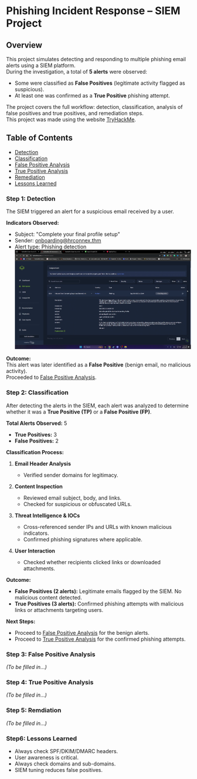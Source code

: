 # Phishing Incident Response – SIEM Project

## Overview
This project simulates detecting and responding to multiple phishing email alerts using a SIEM platform.  
During the investigation, a total of **5 alerts** were observed:  
- Some were classified as **False Positives** (legitimate activity flagged as suspicious).  
- At least one was confirmed as a **True Positive** phishing attempt.  

The project covers the full workflow: detection, classification, analysis of false positives and true positives, and remediation steps.  
This project was made using the website [TryHackMe](https://tryhackme.com/).

## Table of Contents
- [Detection](#step-1-detection)
- [Classification](#step-2-classification)
- [False Positive Analysis](#step-3-false-positive-analysis)
- [True Positive Analysis](#step-4-true-positive-analysis)
- [Remediation](#step-5-remediation)
- [Lessons Learned](#lessons-learned)

### Step 1: Detection
The SIEM triggered an alert for a suspicious email received by a user.

**Indicators Observed:**
- Subject: "Complete your final profile setup"
- Sender: onboarding@hrconnex.thm
- Alert type: Phishing detection
![Detection Screenshot](Screenshots/Screenshot%202025-09-27%20195024.png)

**Outcome:**  
This alert was later identified as a **False Positive** (benign email, no malicious activity).  
Proceeded to [False Positive Analysis](#step-3-false-positive-analysis).

### Step 2: Classification
After detecting the alerts in the SIEM, each alert was analyzed to determine whether it was a **True Positive (TP)** or a **False Positive (FP)**.

**Total Alerts Observed:** 5  
- **True Positives:** 3  
- **False Positives:** 2  

**Classification Process:**
1. **Email Header Analysis**
   - Verified sender domains for legitimacy.

2. **Content Inspection**
   - Reviewed email subject, body, and links.
   - Checked for suspicious or obfuscated URLs.

3. **Threat Intelligence & IOCs**
   - Cross-referenced sender IPs and URLs with known malicious indicators.
   - Confirmed phishing signatures where applicable.

4. **User Interaction**
   - Checked whether recipients clicked links or downloaded attachments.

**Outcome:**
- **False Positives (2 alerts):** Legitimate emails flagged by the SIEM. No malicious content detected.  
- **True Positives (3 alerts):** Confirmed phishing attempts with malicious links or attachments targeting users.

**Next Steps:**  
- Proceed to [False Positive Analysis](#step-3-false-positive-analysis) for the benign alerts.  
- Proceed to [True Positive Analysis](#step-4-true-positive-analysis) for the confirmed phishing attempts.

### Step 3: False Positive Analysis
*(To be filled in…)*

### Step 4: True Positive Analysis
*(To be filled in…)*

### Step 5: Remdiation
*(To be filled in…)*

### Step6: Lessons Learned
- Always check SPF/DKIM/DMARC headers.
- User awareness is critical.
- Always check domains and sub-domains.
- SIEM tuning reduces false positives.
